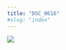```yaml
---
title: "DSC_0616"
#slug: "index"
---
```


[![](/wp-content/2015/05/DSC_0616-300x201.jpg)](/wp-content/2015/05/DSC_0616.jpg)